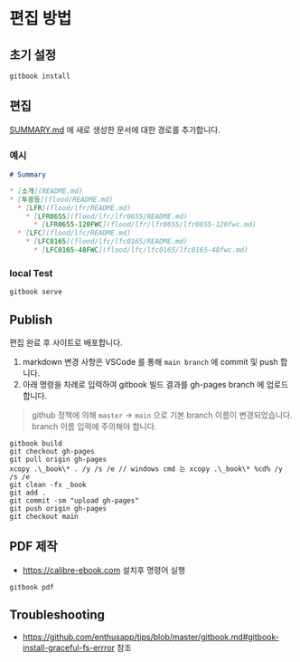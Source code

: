 # 편집 방법
## 초기 설정
```
gitbook install
```

## 편집
[SUMMARY.md](SUMMARY.md) 에 새로 생성한 문서에 대한 경로를 추가합니다.

### 예시
```markdown
# Summary

* [소개](README.md)
* [투광등](flood/README.md)
  * [LFR](flood/lfr/README.md)
    * [LFR0655](flood/lfr/lfr0655/README.md)
      * [LFR0655-120FWC](flood/lfr/lfr0655/lfr0655-120fwc.md)
  * [LFC](flood/lfc/README.md)
    * [LFC0165](flood/lfc/lfc0165/README.md)
      * [LFC0165-48FWC](flood/lfc/lfc0165/lfc0165-48fwc.md)
```

### local Test
```
gitbook serve
```

## Publish
편집 완료 후 사이트로 배포합니다.

1. markdown 변경 사항은 VSCode 를 통해 `main branch` 에 commit 및 push 합니다.
1. 아래 명령을 차례로 입력하여 gitbook 빌드 결과를 gh-pages branch 에 업로드 합니다.

> github 정책에 의해 `master` → `main` 으로 기본 branch 이름이 변경되었습니다. branch 이름 입력에 주의해야 합니다.

```
gitbook build
git checkout gh-pages
git pull origin gh-pages
xcopy .\_book\* . /y /s /e // windows cmd 는 xcopy .\_book\* %cd% /y /s /e
git clean -fx _book
git add .
git commit -sm "upload gh-pages"
git push origin gh-pages
git checkout main
```

## PDF 제작
* https://calibre-ebook.com 설치후 명령어 실행
```
gitbook pdf
```

## Troubleshooting
* https://github.com/enthusapp/tips/blob/master/gitbook.md#gitbook-install-graceful-fs-errror 참조
